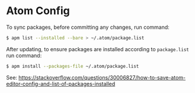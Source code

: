 # Atom Config

To sync packages, before committing any changes, run command:

```sh
$ apm list --installed --bare > ~/.atom/package.list
```

After updating, to ensure packages are installed according to `package.list` run command:

```sh
$ apm install --packages-file ~/.atom/package.list
```

See: https://stackoverflow.com/questions/30006827/how-to-save-atom-editor-config-and-list-of-packages-installed
